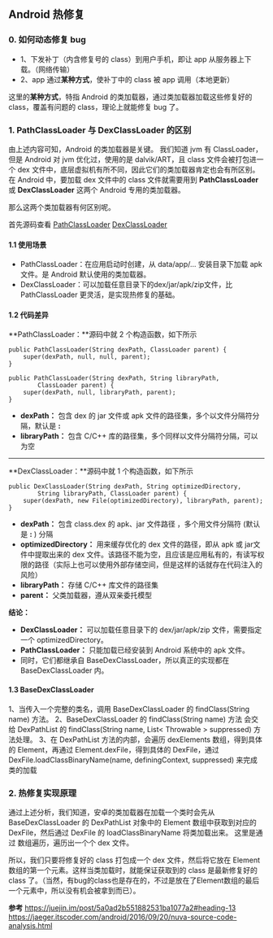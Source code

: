 ## Android 热修复

### 0. 如何动态修复 bug

- 1、下发补丁（内含修复号的 class）到用户手机，即让 app 从服务器上下载。（网络传输）
- 2、app 通过**某种方式**，使补丁中的 class 被 app 调用（本地更新）

这里的**某种方式**，特指 Android 的类加载器，通过类加载器加载这些修复好的 class，覆盖有问题的 class，理论上就能修复 bug 了。

### 1. PathClassLoader 与 DexClassLoader 的区别

由上述内容可知，Android 的类加载器是关键。
我们知道 jvm 有 ClassLoader，但是 Android 对 jvm 优化过，使用的是 dalvik/ART，且 class 文件会被打包进一个 dex 文件中，底层虚拟机有所不同，因此它们的类加载器肯定也会有所区别。
在 Android 中，要加载 dex 文件中的 class 文件就需要用到 **PathClassLoader** 或 **DexClassLoader** 这两个 Android 专用的类加载器。

那么这两个类加载器有何区别呢。

首先源码查看
[PathClassLoader](http://androidxref.com/5.0.0_r2/xref/libcore/dalvik/src/main/java/dalvik/system/PathClassLoader.java)
[DexClassLoader](http://androidxref.com/5.0.0_r2/xref/libcore/dalvik/src/main/java/dalvik/system/DexClassLoader.java)

#### 1.1 使用场景
- PathClassLoader：在应用启动时创建，从 data/app/... 安装目录下加载 apk 文件。是 Android 默认使用的类加载器。
- DexClassLoader：可以加载任意目录下的dex/jar/apk/zip文件，比 PathClassLoader 更灵活，是实现热修复的基础。

#### 1.2 代码差异

**PathClassLoader：**源码中就 2 个构造函数，如下所示
```
public PathClassLoader(String dexPath, ClassLoader parent) {
    super(dexPath, null, null, parent);
}

public PathClassLoader(String dexPath, String libraryPath,
        ClassLoader parent) {
    super(dexPath, null, libraryPath, parent);
}
```
- **dexPath：** 包含 dex 的 jar 文件或 apk 文件的路径集，多个以文件分隔符分隔，默认是 **:**
- **libraryPath：** 包含 C/C++ 库的路径集，多个同样以文件分隔符分隔，可以为空


- - -

**DexClassLoader：**源码中就 1 个构造函数，如下所示
```
public DexClassLoader(String dexPath, String optimizedDirectory,
        String libraryPath, ClassLoader parent) {
    super(dexPath, new File(optimizedDirectory), libraryPath, parent);
}
```
- **dexPath：** 包含 class.dex 的 apk、jar 文件路径 ，多个用文件分隔符 (默认是 **:** ) 分隔
- **optimizedDirectory：** 用来缓存优化的 dex 文件的路径，即从 apk 或 jar文件中提取出来的 dex 文件。该路径不能为空，且应该是应用私有的，有读写权限的路径（实际上也可以使用外部存储空间，但是这样的话就存在代码注入的风险）
- **libraryPath：** 存储 C/C++ 库文件的路径集
- **parent：** 父类加载器，遵从双亲委托模型

**结论：**
- **DexClassLoader：** 可以加载任意目录下的 dex/jar/apk/zip 文件，需要指定一个 optimizedDirectory。
- **PathClassLoader：** 只能加载已经安装到 Android 系统中的 apk 文件。
- 同时，它们都继承自 BaseDexClassLoader，所以真正的实现都在 BaseDexClassLoader 内。


#### 1.3 BaseDexClassLoader

1、当传入一个完整的类名，调用 BaseDexClassLoader 的 findClass(String name) 方法。
2、BaseDexClassLoader 的 findClass(String name) 方法 会交给 DexPathList 的 findClass(String name, List< Throwable > suppressed) 方法处理。
3、在 DexPathList 方法的内部，会遍历 dexElements 数组，得到具体的 Element，再通过 Element.dexFile，得到具体的 DexFile，通过 DexFile.loadClassBinaryName(name, definingContext, suppressed) 来完成类的加载


### 2. 热修复实现原理
通过上述分析，我们知道，安卓的类加载器在加载一个类时会先从 BaseDexClassLoader 的 DexPathList 对象中的 Element 数组中获取到对应的 DexFile，然后通过 DexFile 的 loadClassBinaryName 将类加载出来。
这里是通过 数组遍历，遍历出一个个 dex 文件。

所以，我们只要将修复好的 class 打包成一个 dex 文件，然后将它放在 Element 数组的第一个元素。这样当类加载时，就能保证获取到的 class 是最新修复好的 class 了。（当然，有bug的class也是存在的，不过是放在了Element数组的最后一个元素中，所以没有机会被拿到而已）。






**参考**
https://juejin.im/post/5a0ad2b551882531ba1077a2#heading-13
https://jaeger.itscoder.com/android/2016/09/20/nuva-source-code-analysis.html
